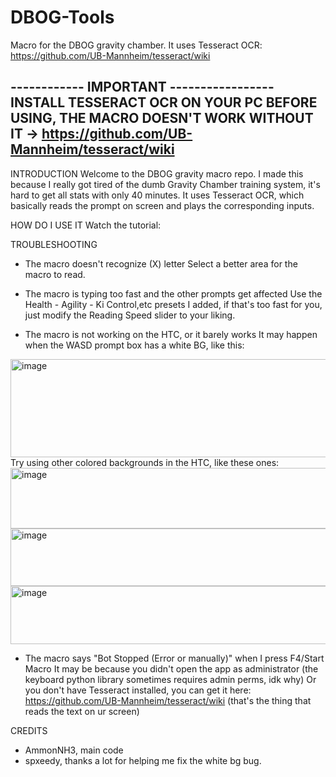 # DBOG-Tools
Macro for the DBOG gravity chamber.
It uses Tesseract OCR: https://github.com/UB-Mannheim/tesseract/wiki

------------  IMPORTANT -----------------
INSTALL TESSERACT OCR ON YOUR PC BEFORE USING, THE MACRO DOESN'T WORK WITHOUT IT -> https://github.com/UB-Mannheim/tesseract/wiki
-------------------------------------------------------------------------------

INTRODUCTION
Welcome to the DBOG gravity macro repo.
I made this because I really got tired of the dumb Gravity Chamber training system, it's hard to get all stats with only 40 minutes.
It uses Tesseract OCR, which basically reads the prompt on screen and plays the corresponding inputs. 

HOW DO I USE IT
Watch the tutorial:

TROUBLESHOOTING
- The macro doesn't recognize (X) letter
Select a better area for the macro to read.

- The macro is typing too fast and the other prompts get affected
Use the Health - Agility - Ki Control,etc presets I added, if that's too fast for you, just modify the Reading Speed slider to your liking.

- The macro is not working on the HTC, or it barely works
It may happen when the WASD prompt box has a white BG, like this:
<img width="546" height="157" alt="image" src="https://github.com/user-attachments/assets/b36a565e-19f7-4ce8-8def-5731ba7929ec" />
Try using other colored backgrounds in the HTC, like these ones:
<img width="512" height="97" alt="image" src="https://github.com/user-attachments/assets/31a0f91b-f95a-484a-8463-afea8501cad6" />
<img width="511" height="92" alt="image" src="https://github.com/user-attachments/assets/519e80c4-39e7-4c5f-b816-39a0d2fbbec9" />
<img width="510" height="93" alt="image" src="https://github.com/user-attachments/assets/ea9d0e70-4cfa-43d7-b1f5-83dc4ecb36a0" />

- The macro says "Bot Stopped (Error or manually)" when I press F4/Start Macro
It may be because you didn't open the app as administrator (the keyboard python library sometimes requires admin perms, idk why)
Or you don't have Tesseract installed, you can get it here: https://github.com/UB-Mannheim/tesseract/wiki (that's the thing that reads the text on ur screen)


CREDITS
 - AmmonNH3, main code
 - spxeedy, thanks a lot for helping me fix the white bg bug.
